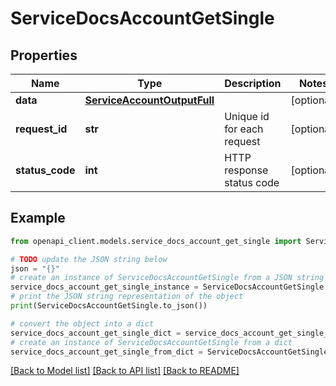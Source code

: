 # ServiceDocsAccountGetSingle


## Properties

Name | Type | Description | Notes
------------ | ------------- | ------------- | -------------
**data** | [**ServiceAccountOutputFull**](ServiceAccountOutputFull.md) |  | [optional] 
**request_id** | **str** | Unique id for each request | [optional] 
**status_code** | **int** | HTTP response status code | [optional] 

## Example

```python
from openapi_client.models.service_docs_account_get_single import ServiceDocsAccountGetSingle

# TODO update the JSON string below
json = "{}"
# create an instance of ServiceDocsAccountGetSingle from a JSON string
service_docs_account_get_single_instance = ServiceDocsAccountGetSingle.from_json(json)
# print the JSON string representation of the object
print(ServiceDocsAccountGetSingle.to_json())

# convert the object into a dict
service_docs_account_get_single_dict = service_docs_account_get_single_instance.to_dict()
# create an instance of ServiceDocsAccountGetSingle from a dict
service_docs_account_get_single_from_dict = ServiceDocsAccountGetSingle.from_dict(service_docs_account_get_single_dict)
```
[[Back to Model list]](../README.md#documentation-for-models) [[Back to API list]](../README.md#documentation-for-api-endpoints) [[Back to README]](../README.md)


